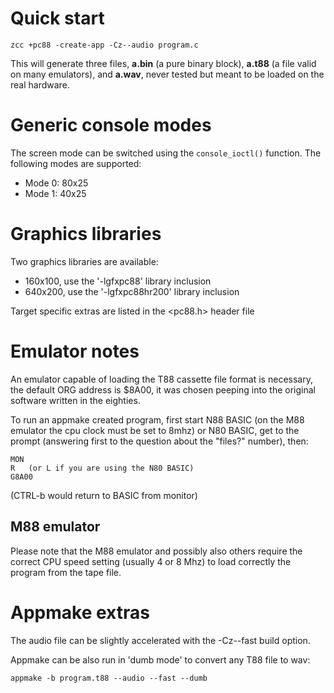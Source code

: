 
# Quick start

    zcc +pc88 -create-app -Cz--audio program.c


This will generate three files, **a.bin** (a pure binary block), **a.t88** (a file valid on many emulators), and **a.wav**, never tested but meant to be loaded on the real hardware.

# Generic console modes

The screen mode can be switched using the `console_ioctl()` function. The following modes are supported:

* Mode 0: 80x25
* Mode 1: 40x25

# Graphics libraries

Two graphics libraries are available:

 - 160x100,  use the '-lgfxpc88' library inclusion
 - 640x200, use the '-lgfxpc88hr200' library inclusion

Target specific extras are listed in the <pc88.h> header file

# Emulator notes

An emulator capable of loading the T88 cassette file format is necessary, the default ORG address is $8A00, it was chosen peeping into the original software written in the eighties.

To run an appmake created program, first start N88 BASIC (on the M88 emulator the cpu clock must be set to 8mhz) or N80 BASIC, get to the prompt (answering first to the question about the "files?" number), then:

    MON
    R   (or L if you are using the N80 BASIC)
    G8A00

(CTRL-b would return to BASIC from monitor)


## M88 emulator

Please note that the M88 emulator and possibly also others require the correct CPU speed setting (usually 4 or 8 Mhz) to load correctly the program from the tape file.

# Appmake extras

The audio file can be slightly accelerated with the -Cz--fast build option.

Appmake can be also run in 'dumb mode' to convert any T88 file to wav:

    appmake -b program.t88 --audio --fast --dumb
